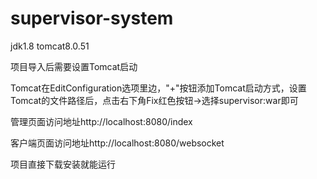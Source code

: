 # supervisor-system

  jdk1.8 tomcat8.0.51
  
  项目导入后需要设置Tomcat启动
  
  Tomcat在EditConfiguration选项里边，"+"按钮添加Tomcat启动方式，设置Tomcat的文件路径后，点击右下角Fix红色按钮->选择supervisor:war即可
  
  管理页面访问地址http://localhost:8080/index
  
  客户端页面访问地址http://localhost:8080/websocket

  项目直接下载安装就能运行
